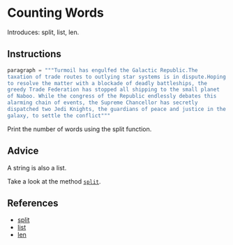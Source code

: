 # Counting Words

Introduces: split, list, len.

## Instructions

```python
paragraph = """Turmoil has engulfed the Galactic Republic.The
taxation of trade routes to outlying star systems is in dispute.Hoping
to resolve the matter with a blockade of deadly battleships, the
greedy Trade Federation has stopped all shipping to the small planet
of Naboo. While the congress of the Republic endlessly debates this
alarming chain of events, the Supreme Chancellor has secretly
dispatched two Jedi Knights, the guardians of peace and justice in the
galaxy, to settle the conflict"""
```

Print the number of words using the split function.

## Advice

A string is also a list.

Take a look at the method [`split`](https://docs.python.org/2/library/stdtypes.html#str.split).

## References
 - [split](https://docs.python.org/3/library/stdtypes.html#str.split)
 - [list](https://docs.python.org/3/tutorial/introduction.html#lists)
 - [len](https://docs.python.org/3/library/functions.html#len)
